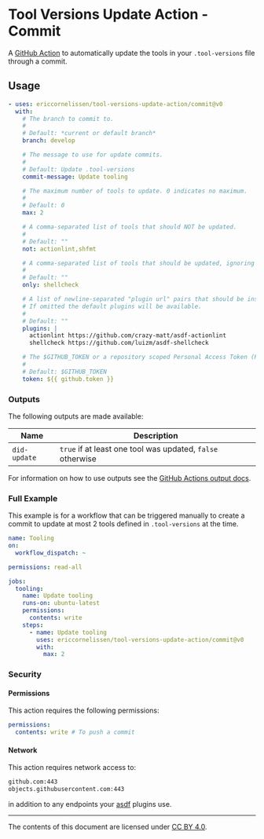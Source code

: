 # Tool Versions Update Action - Commit

A [GitHub Action] to automatically update the tools in your `.tool-versions`
file through a commit.

## Usage

```yml
- uses: ericcornelissen/tool-versions-update-action/commit@v0
  with:
    # The branch to commit to.
    #
    # Default: *current or default branch*
    branch: develop

    # The message to use for update commits.
    #
    # Default: Update .tool-versions
    commit-message: Update tooling

    # The maximum number of tools to update. 0 indicates no maximum.
    #
    # Default: 0
    max: 2

    # A comma-separated list of tools that should NOT be updated.
    #
    # Default: ""
    not: actionlint,shfmt

    # A comma-separated list of tools that should be updated, ignoring others.
    #
    # Default: ""
    only: shellcheck

    # A list of newline-separated "plugin url" pairs that should be installed.
    # If omitted the default plugins will be available.
    #
    # Default: ""
    plugins: |
      actionlint https://github.com/crazy-matt/asdf-actionlint
      shellcheck https://github.com/luizm/asdf-shellcheck

    # The $GITHUB_TOKEN or a repository scoped Personal Access Token (PAT).
    #
    # Default: $GITHUB_TOKEN
    token: ${{ github.token }}
```

### Outputs

The following outputs are made available:

| Name         | Description                                                |
| ------------ | ---------------------------------------------------------- |
| `did-update` | `true` if at least one tool was updated, `false` otherwise |

For information on how to use outputs see the [GitHub Actions output docs].

### Full Example

This example is for a workflow that can be triggered manually to create a commit
to update at most 2 tools defined in `.tool-versions` at the time.

```yml
name: Tooling
on:
  workflow_dispatch: ~

permissions: read-all

jobs:
  tooling:
    name: Update tooling
    runs-on: ubuntu-latest
    permissions:
      contents: write
    steps:
      - name: Update tooling
        uses: ericcornelissen/tool-versions-update-action/commit@v0
        with:
          max: 2
```

### Security

#### Permissions

This action requires the following permissions:

```yml
permissions:
  contents: write # To push a commit
```

#### Network

This action requires network access to:

```txt
github.com:443
objects.githubusercontent.com:443
```

in addition to any endpoints your [asdf] plugins use.

---

The contents of this document are licensed under [CC BY 4.0].

[asdf]: https://asdf-vm.com/
[cc by 4.0]: https://creativecommons.org/licenses/by/4.0/
[github action]: https://github.com/features/actions
[github actions output docs]: https://help.github.com/en/actions/reference/contexts-and-expression-syntax-for-github-actions#steps-context
